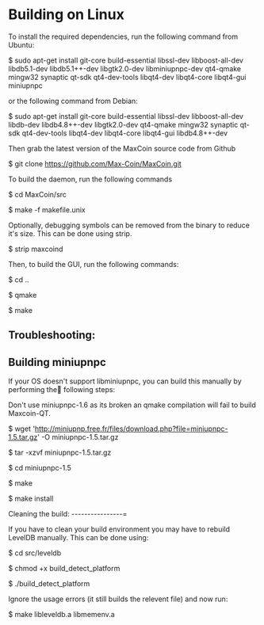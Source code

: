 Building on Linux
===============

To install the required dependencies, run the following command from Ubuntu:

$ sudo apt-get install git-core build-essential libssl-dev libboost-all-dev libdb5.1-dev libdb5.1++-dev libgtk2.0-dev libminiupnpc-dev qt4-qmake mingw32 synaptic qt-sdk qt4-dev-tools libqt4-dev libqt4-core libqt4-gui miniupnpc

or the following command from Debian:

$ sudo apt-get install git-core build-essential libssl-dev libboost-all-dev libdb-dev libdb4.8++-dev libgtk2.0-dev qt4-qmake mingw32 synaptic qt-sdk qt4-dev-tools libqt4-dev libqt4-core libqt4-gui libdb4.8++-dev

Then grab the latest version of the MaxCoin source code from Github

$ git clone https://github.com/Max-Coin/MaxCoin.git

To build the daemon, run the following commands

$ cd MaxCoin/src

$ make -f makefile.unix

Optionally, debugging symbols can be removed from the binary to reduce it's size. This can be done using strip.

$ strip maxcoind

Then, to build the GUI, run the following commands:

$ cd ..

$ qmake

$ make

Troubleshooting:
-------------

Building miniupnpc
----------------

If your OS doesn't support libminiupnpc, you can build this manually by performing the following steps:

Don't use miniupnpc-1.6 as its broken an qmake compilation will fail to build Maxcoin-QT.

$ wget 'http://miniupnp.free.fr/files/download.php?file=miniupnpc-1.5.tar.gz' -O miniupnpc-1.5.tar.gz

$ tar -xzvf miniupnpc-1.5.tar.gz

$ cd miniupnpc-1.5
	
$ make

$	make install

Cleaning the build:
----------------=

If you have to clean your build environment you may have to rebuild LevelDB manually. This can be done using:

$ cd src/leveldb

$ chmod +x build_detect_platform

$ ./build_detect_platform

Ignore the usage errors (it still builds the relevent file) and now run:

$ make libleveldb.a libmemenv.a
